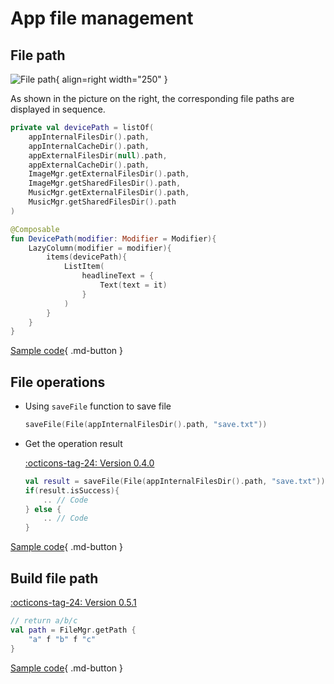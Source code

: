 # App file management

## File path

![File path](../img/device_path.png){ align=right width="250" }

As shown in the picture on the right, the corresponding file paths are displayed in sequence.

```kotlin
private val devicePath = listOf(
    appInternalFilesDir().path,
    appInternalCacheDir().path,
    appExternalFilesDir(null).path,
    appExternalCacheDir().path,
    ImageMgr.getExternalFilesDir().path,
    ImageMgr.getSharedFilesDir().path,
    MusicMgr.getExternalFilesDir().path,
    MusicMgr.getSharedFilesDir().path
)

@Composable
fun DevicePath(modifier: Modifier = Modifier){
    LazyColumn(modifier = modifier){
        items(devicePath){
            ListItem(
                headlineText = { 
                    Text(text = it) 
                }
            )
        }
    }
}
```

[Sample code](https://github.com/SakurajimaMaii/Android-Vast-Extension/blob/develop/app-compose/src/main/kotlin/com/ave/vastgui/appcompose/example/FilePath.kt){ .md-button }

## File operations

- Using `saveFile` function to save file

    ```kotlin
    saveFile(File(appInternalFilesDir().path, "save.txt"))
    ```

- Get the operation result

    [:octicons-tag-24: Version 0.4.0](https://sakurajimamaii.github.io/AVE-DOC/version/tools/#040)

    ```kotlin
    val result = saveFile(File(appInternalFilesDir().path, "save.txt"))
    if(result.isSuccess){
        .. // Code
    } else {
        .. // Code
    }
    ```

[Sample code](https://github.com/SakurajimaMaii/Android-Vast-Extension/blob/develop/app/src/main/kotlin/com/ave/vastgui/app/activity/FileActivity.kt){ .md-button }

## Build file path

[:octicons-tag-24: Version 0.5.1](https://sakurajimamaii.github.io/AVE-DOC/version/tools/#051)

```kotlin
// return a/b/c
val path = FileMgr.getPath { 
    "a" f "b" f "c"
}
```

[Sample code](https://github.com/SakurajimaMaii/Android-Vast-Extension/blob/develop/app-compose/src/main/kotlin/com/ave/vastgui/appcompose/example/FilePath.kt){ .md-button }
